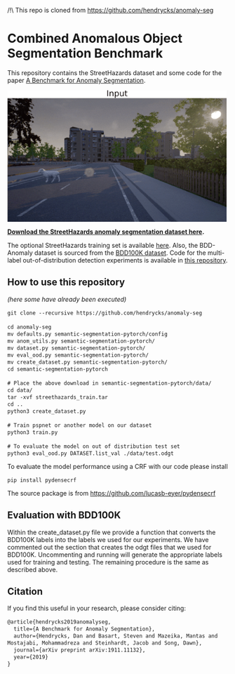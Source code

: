 /!\ This repo is cloned from https://github.com/hendrycks/anomaly-seg 

# Combined Anomalous Object Segmentation Benchmark

This repository contains the StreetHazards dataset and some code for the paper [A Benchmark for Anomaly Segmentation](https://arxiv.org/abs/1911.11132).

<img align="center" src="streethazards.gif" width="500">

__[Download the StreetHazards anomaly segmentation dataset here](https://people.eecs.berkeley.edu/~hendrycks/streethazards_test.tar).__

The optional StreetHazards training set is available [here](https://people.eecs.berkeley.edu/~hendrycks/streethazards_train.tar). Also, the BDD-Anomaly dataset is sourced from the [BDD100K dataset](bdd-data.berkeley.edu). Code for the multi-label out-of-distribution detection experiments is available in [this repository](https://github.com/xksteven/multilabel-ood).


## How to use this repository 
*(here some have already been executed)*


    git clone --recursive https://github.com/hendrycks/anomaly-seg

    cd anomaly-seg
    mv defaults.py semantic-segmentation-pytorch/config
    mv anom_utils.py semantic-segmentation-pytorch/
    mv dataset.py semantic-segmentation-pytorch/
    mv eval_ood.py semantic-segmentation-pytorch/
    mv create_dataset.py semantic-segmentation-pytorch/
    cd semantic-segmentation-pytorch

    # Place the above download in semantic-segmentation-pytorch/data/
    cd data/
    tar -xvf streethazards_train.tar
    cd ..
    python3 create_dataset.py
    
    # Train pspnet or another model on our dataset
    python3 train.py

    # To evaluate the model on out of distribution test set
    python3 eval_ood.py DATASET.list_val ./data/test.odgt

To evaluate the model performance using a CRF with our code please install

    pip install pydensecrf

The source package is from https://github.com/lucasb-eyer/pydensecrf 


## Evaluation with BDD100K

Within the create_dataset.py file we provide a function that converts the BDD100K labels into the labels we used for our experiments.  We have commented out the section that creates the odgt files that we used for BDD100K.  Uncommenting and running will generate the appropriate labels used for training and testing. The remaining procedure is the same as described above.


## Citation

If you find this useful in your research, please consider citing:

    @article{hendrycks2019anomalyseg,
      title={A Benchmark for Anomaly Segmentation},
      author={Hendrycks, Dan and Basart, Steven and Mazeika, Mantas and Mostajabi, Mohammadreza and Steinhardt, Jacob and Song, Dawn},
      journal={arXiv preprint arXiv:1911.11132},
      year={2019}
    }
